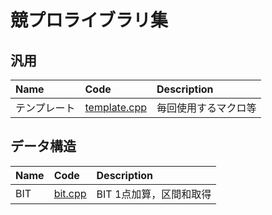 # 競プロライブラリ集

## 汎用
| Name | Code | Description |
| :-- | :-- | :-- |
| テンプレート | [template.cpp](template.cpp) | 毎回使用するマクロ等 |

## データ構造

| Name | Code | Description |
| :-- | :-- | :-- |
| BIT | [bit.cpp](bit.cpp) | BIT 1点加算，区間和取得 |
